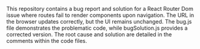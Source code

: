 This repository contains a bug report and solution for a React Router Dom issue where routes fail to render components upon navigation.  The URL in the browser updates correctly, but the UI remains unchanged. The bug.js file demonstrates the problematic code, while bugSolution.js provides a corrected version. The root cause and solution are detailed in the comments within the code files.